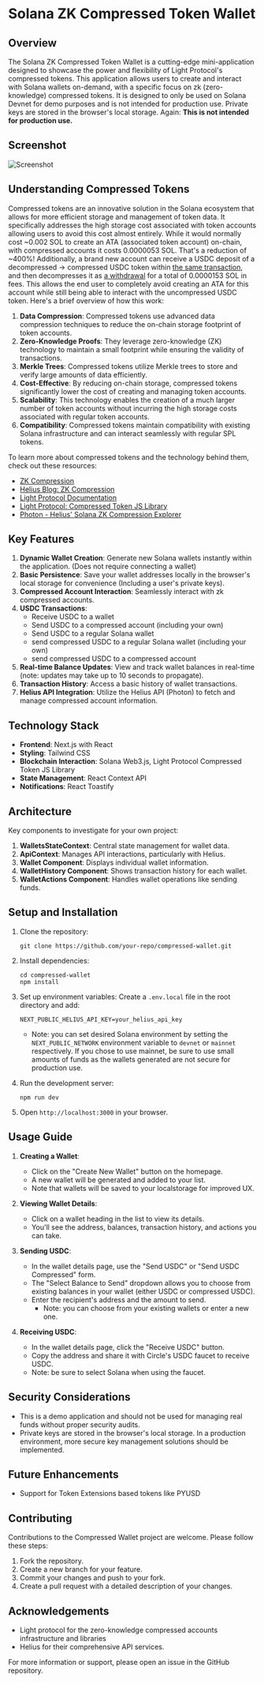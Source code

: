 # Solana ZK Compressed Token Wallet

## Overview
The Solana ZK Compressed Token Wallet is a cutting-edge mini-application designed to showcase the power and flexibility of Light Protocol's compressed tokens.
This application allows users to create and interact with Solana wallets on-demand, with a specific focus on zk (zero-knowledge) compressed tokens.
It is designed to only be used on Solana Devnet for demo purposes and is not intended for production use. Private keys are stored in the browser's local storage.
Again: **This is not intended for production use.**

## Screenshot
![Screenshot](./screenshot_wallet_details.png)

## Understanding Compressed Tokens
Compressed tokens are an innovative solution in the Solana ecosystem that allows for more efficient storage and management of token data. It specifically addresses the high storage cost associated with token accounts allowing users to avoid this cost almost entirely. While it would normally cost ~0.002 SOL to create an ATA (associated token account) on-chain, with compressed accounts it costs 0.0000053 SOL. That's a reduction of ~400%! Additionally, a brand new account can receive a USDC deposit of a decompressed -> compressed USDC token within [the same transaction](https://photon.helius.dev/tx/4guHP1Qe1Z6i7LNZ5adye9vKXfpV8EBNhHGaeaRae8JHNMdkgwhgMzZY2FdHTWbXcmFgXRskJJo2ivVpkz8U7URL?cluster=mainnet-beta), and then decompresses it as [a withdrawal](https://photon.helius.dev/tx/57ZLpoULfWnQWA8MosS28AdR2udVzhuTkrfMXdbjaWkRipZo3hNENnvRUijCajKiXuEMgPF7aiXwLQDKZMPKVTzv?cluster=mainnet-beta) for a total of 0.0000153 SOL in fees. This allows the end user to completely avoid creating an ATA for this account while still being able to interact with the uncompressed USDC token. Here's a brief overview of how this work:

1. **Data Compression**: Compressed tokens use advanced data compression techniques to reduce the on-chain storage footprint of token accounts.
1. **Zero-Knowledge Proofs**: They leverage zero-knowledge (ZK) technology to maintain a small footprint while ensuring the validity of transactions.
1. **Merkle Trees**: Compressed tokens utilize Merkle trees to store and verify large amounts of data efficiently.
1. **Cost-Effective**: By reducing on-chain storage, compressed tokens significantly lower the cost of creating and managing token accounts.
1. **Scalability**: This technology enables the creation of a much larger number of token accounts without incurring the high storage costs associated with regular token accounts.
1. **Compatibility**: Compressed tokens maintain compatibility with existing Solana infrastructure and can interact seamlessly with regular SPL tokens.

To learn more about compressed tokens and the technology behind them, check out these resources:

- [ZK Compression](https://zkcompression.com/)
- [Helius Blog: ZK Compression](https://www.helius.dev/blog/solana-builders-zk-compression)
- [Light Protocol Documentation](https://docs.lightprotocol.com/)
- [Light Protocol: Compressed Token JS Library](https://github.com/Lightprotocol/light-protocol/tree/main/js/compressed-token)
- [Photon - Helius' Solana ZK Compression Explorer](https://photon.helius.dev/?cluster=mainnet-beta)


## Key Features
1. **Dynamic Wallet Creation**: Generate new Solana wallets instantly within the application. (Does not require connecting a wallet)
1. **Basic Persistence**: Save your wallet addresses locally in the browser's local storage for convenience (Including a user's private keys).
1. **Compressed Account Interaction**: Seamlessly interact with zk compressed accounts.
1. **USDC Transactions**: 
    - Receive USDC to a wallet
    - Send USDC to a compressed account (including your own)
    - Send USDC to a regular Solana wallet
    - send compressed USDC to a regular Solana wallet (including your own)
    - send compressed USDC to a compressed account
1. **Real-time Balance Updates**: View and track wallet balances in real-time (note: updates may take up to 10 seconds to propagate).
1. **Transaction History**: Access a basic history of wallet transactions.
1. **Helius API Integration**: Utilize the Helius API (Photon) to fetch and manage compressed account information.

## Technology Stack
- **Frontend**: Next.js with React
- **Styling**: Tailwind CSS
- **Blockchain Interaction**: Solana Web3.js, Light Protocol Compressed Token JS Library
- **State Management**: React Context API
- **Notifications**: React Toastify

## Architecture
Key components to investigate for your own project:
1. **WalletsStateContext**: Central state management for wallet data.
1. **ApiContext**: Manages API interactions, particularly with Helius.
1. **Wallet Component**: Displays individual wallet information.
1. **WalletHistory Component**: Shows transaction history for each wallet.
1. **WalletActions Component**: Handles wallet operations like sending funds.

## Setup and Installation

1. Clone the repository:
   ```
   git clone https://github.com/your-repo/compressed-wallet.git
   ```

2. Install dependencies:
   ```
   cd compressed-wallet
   npm install
   ```

3. Set up environment variables:
   Create a `.env.local` file in the root directory and add:
   ```
   NEXT_PUBLIC_HELIUS_API_KEY=your_helius_api_key
   ```
   * Note: you can set desired Solana environment by setting the `NEXT_PUBLIC_NETWORK` environment variable to `devnet` or `mainnet` respectively. If you chose to use mainnet, be sure to use small amounts of funds as the wallets generated are not secure for production use.

4. Run the development server:
   ```
   npm run dev
   ```

5. Open `http://localhost:3000` in your browser.

## Usage Guide

1. **Creating a Wallet**: 
   - Click on the "Create New Wallet" button on the homepage.
   - A new wallet will be generated and added to your list.
   - Note that wallets will be saved to your localstorage for improved UX.

2. **Viewing Wallet Details**:
   - Click on a wallet heading in the list to view its details.
   - You'll see the address, balances, transaction history, and actions you can take.

3. **Sending USDC**:
   - In the wallet details page, use the "Send USDC" or "Send USDC Compressed" form.
   - The "Select Balance to Send" dropdown allows you to choose from existing balances in your wallet (either USDC or compressed USDC).
   - Enter the recipient's address and the amount to send.
       - Note: you can choose from your existing wallets or enter a new one.

4. **Receiving USDC**:
   - In the wallet details page, click the "Receive USDC" button.
   - Copy the address and share it with Circle's USDC faucet to receive USDC.
   - Note: be sure to select Solana when using the faucet.

## Security Considerations
- This is a demo application and should not be used for managing real funds without proper security audits.
- Private keys are stored in the browser's local storage. In a production environment, more secure key management solutions should be implemented.

## Future Enhancements
- Support for Token Extensions based tokens like PYUSD

## Contributing
Contributions to the Compressed Wallet project are welcome. Please follow these steps:
1. Fork the repository.
1. Create a new branch for your feature.
1. Commit your changes and push to your fork.
1. Create a pull request with a detailed description of your changes.

## Acknowledgements
- Light protocol for the zero-knowledge compressed accounts infrastructure and libraries
- Helius for their comprehensive API services.

For more information or support, please open an issue in the GitHub repository.
